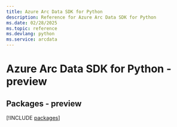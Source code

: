 ```yaml
---
title: Azure Arc Data SDK for Python
description: Reference for Azure Arc Data SDK for Python
ms.date: 02/28/2025
ms.topic: reference
ms.devlang: python
ms.service: arcdata
---
```

# Azure Arc Data SDK for Python - preview
## Packages - preview
[!INCLUDE [packages](arc-data-index.md)]